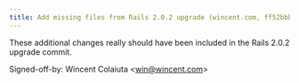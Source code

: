 ```yaml
---
title: Add missing files from Rails 2.0.2 upgrade (wincent.com, ff52bbb)
---
```


These additional changes really should have been included in the Rails 2.0.2 upgrade commit.

Signed-off-by: Wincent Colaiuta &lt;win@wincent.com&gt;
